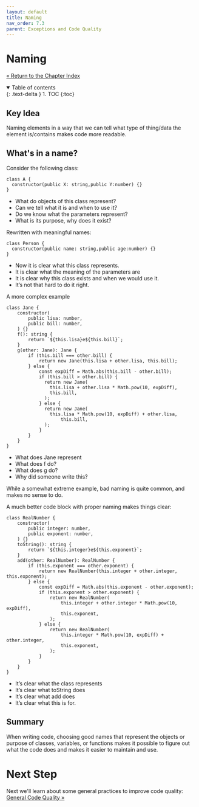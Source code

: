 ```yaml
---
layout: default
title: Naming
nav_order: 7.3
parent: Exceptions and Code Quality
---
```


# Naming
[&laquo; Return to the Chapter Index](index.md)

<details open markdown="block">
  <summary>
    Table of contents
  </summary>
  {: .text-delta }
1. TOC
{:toc}
</details>

## Key Idea
Naming elements in a way that we can tell what type of thing/data the element is/contains makes code more readable.
## What's in a name?
Consider the following class:
```
class A {
  constructor(public X: string,public Y:number) {}
}
```

* What do objects of this class represent?
* Can we tell what it is and when to use it?
* Do we know what the parameters represent?
* What is its purpose, why does it exist?

Rewritten with meaningful names:
```
class Person {
  constructor(public name: string,public age:number) {}
}
```
* Now it is clear what this class represents.
* It is clear what the meaning of the parameters are
* It is clear why this class exists and when we would use it.
* It’s not that hard to do it right.

A more complex example
```
class Jane {
	constructor(
		public lisa: number,
		public bill: number,
	) {}
	f(): string {
		return `${this.lisa}e${this.bill}`;
	}
	g(other: Jane): Jane {
		if (this.bill === other.bill) {
			return new Jane(this.lisa + other.lisa, this.bill);
		} else {
			const expDiff = Math.abs(this.bill - other.bill);
			if (this.bill > other.bill) {
			  return new Jane(
				this.lisa + other.lisa * Math.pow(10, expDiff),
				this.bill,
			  );
			} else {
			  return new Jane(
				this.lisa * Math.pow(10, expDiff) + other.lisa,
					this.bill,
			  );
			}
		}
	}
}

```
* What does Jane represent
* What does f do?
* What does g do?
* Why did someone write this?

While a somewhat extreme example, bad naming is quite common, and makes no sense to do.

A much better code block with proper naming makes things clear:
```
class RealNumber {
	constructor(
		public integer: number,
		public exponent: number,
	) {}
	toString(): string {
		return `${this.integer}e${this.exponent}`;
	}
	add(other: RealNumber): RealNumber {
		if (this.exponent === other.exponent) {
			return new RealNumber(this.integer + other.integer, this.exponent);
		} else {
			const expDiff = Math.abs(this.exponent - other.exponent);
			if (this.exponent > other.exponent) {
				return new RealNumber(
					this.integer + other.integer * Math.pow(10, expDiff),
					this.exponent,
				);
			} else {
				return new RealNumber(
					this.integer * Math.pow(10, expDiff) + other.integer,
					this.exponent,
				);
			}
		}
	}
}
```
* It’s clear what the class represents
* It’s clear what toString does
* It’s clear what add does
* It’s clear what this is for.


## Summary
When writing code, choosing good names that represent the objects or purpose of classes, variables, or functions makes it possible to figure out what the code does and makes it easier to maintain and use.

# Next Step

Next we'll learn about some general practices to improve code quality: [General Code Quality &raquo;](../7-exceptions_code_qual/general.md)